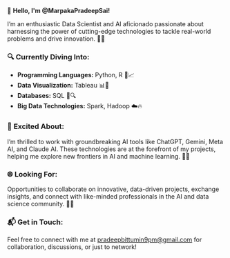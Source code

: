 👋 **Hello, I'm @MarpakaPradeepSai!**

I’m an enthusiastic Data Scientist and AI aficionado passionate about harnessing the power of cutting-edge technologies to tackle real-world problems and drive innovation. 🚀✨

### 🔍 **Currently Diving Into:**

- **Programming Languages:** Python, R 🐍📈
- **Data Visualization:** Tableau 📊🎨
- **Databases:** SQL 💾🔍
- **Big Data Technologies:** Spark, Hadoop ☁️🔥

### 🤖 **Excited About:**

I’m thrilled to work with groundbreaking AI tools like ChatGPT, Gemini, Meta AI, and Claude AI. These technologies are at the forefront of my projects, helping me explore new frontiers in AI and machine learning. 🌟🔬

### 🌐 **Looking For:**

Opportunities to collaborate on innovative, data-driven projects, exchange insights, and connect with like-minded professionals in the AI and data science community. 🤝🚀

### 📬 **Get in Touch:**

Feel free to connect with me at pradeepbittumin9pm@gmail.com for collaboration, discussions, or just to network!
